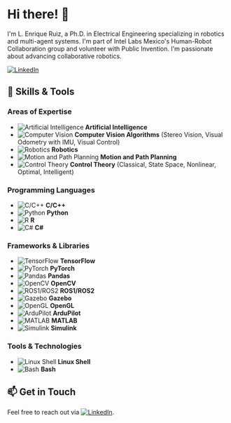 # Hi there! 👋

I'm L. Enrique Ruiz, a Ph.D. in Electrical Engineering specializing in robotics and multi-agent systems. I'm part of Intel Labs Mexico's Human-Robot Collaboration group and volunteer with Public Invention. I'm passionate about advancing collaborative robotics.

[![LinkedIn](https://img.shields.io/badge/LinkedIn-Profile-blue?logo=linkedin&logoColor=white&style=flat-square)](https://www.linkedin.com/in/luis-enrique-ruiz-11b8b7135/)

## 🔧 Skills & Tools

### Areas of Expertise
- ![Artificial Intelligence](https://img.shields.io/badge/Artificial%20Intelligence-%23F80000.svg?style=flat-square&logo=deepmind&logoColor=white) **Artificial Intelligence**
- ![Computer Vision](https://img.shields.io/badge/Computer%20Vision-%23E95420.svg?style=flat-square&logo=opencv&logoColor=white) **Computer Vision Algorithms** (Stereo Vision, Visual Odometry with IMU, Visual Control)
- ![Robotics](https://img.shields.io/badge/Robotics-%2300A1E0.svg?style=flat-square&logo=robot-framework&logoColor=white) **Robotics**
- ![Motion and Path Planning](https://img.shields.io/badge/Motion%20%26%20Path%20Planning-%2300BFFF.svg?style=flat-square&logo=googlemaps&logoColor=white) **Motion and Path Planning**
- ![Control Theory](https://img.shields.io/badge/Control%20Theory-%230071C5.svg?style=flat-square&logo=databricks&logoColor=white) **Control Theory** (Classical, State Space, Nonlinear, Optimal, Intelligent)

### Programming Languages
- ![C/C++](https://img.shields.io/badge/C%2FC%2B%2B-%2300599C.svg?style=flat-square&logo=c%2B%2B&logoColor=white) **C/C++**
- ![Python](https://img.shields.io/badge/Python-%2314354C.svg?style=flat-square&logo=python&logoColor=white) **Python**
- ![R](https://img.shields.io/badge/R-%23276DC3.svg?style=flat-square&logo=r&logoColor=white) **R**
- ![C#](https://img.shields.io/badge/C%23-%23239120.svg?style=flat-square&logo=c-sharp&logoColor=white) **C#**

### Frameworks & Libraries
- ![TensorFlow](https://img.shields.io/badge/TensorFlow-%23FF6F00.svg?style=flat-square&logo=tensorflow&logoColor=white) **TensorFlow**
- ![PyTorch](https://img.shields.io/badge/PyTorch-%23EE4C2C.svg?style=flat-square&logo=pytorch&logoColor=white) **PyTorch**
- ![Pandas](https://img.shields.io/badge/Pandas-%23150458.svg?style=flat-square&logo=pandas&logoColor=white) **Pandas**
- ![OpenCV](https://img.shields.io/badge/OpenCV-%235C3EE8.svg?style=flat-square&logo=opencv&logoColor=white) **OpenCV**
- ![ROS1/ROS2](https://img.shields.io/badge/ROS1/ROS2-%233776AB.svg?style=flat-square&logo=ros&logoColor=white) **ROS1/ROS2**
- ![Gazebo](https://img.shields.io/badge/Gazebo-%23008080.svg?style=flat-square&logo=gazebo&logoColor=white) **Gazebo**
- ![OpenGL](https://img.shields.io/badge/OpenGL-%23FFFFFF.svg?style=flat-square&logo=opengl&logoColor=black) **OpenGL**
- ![ArduPilot](https://img.shields.io/badge/ArduPilot-%23F7931E.svg?style=flat-square&logo=arduino&logoColor=white) **ArduPilot**
- ![MATLAB](https://img.shields.io/badge/MATLAB-%23FFB100.svg?style=flat-square&logo=Mathworks&logoColor=white) **MATLAB**
- ![Simulink](https://img.shields.io/badge/Simulink-%23FF9A00.svg?style=flat-square&logo=Simulink&logoColor=white) **Simulink**

### Tools & Technologies
- ![Linux Shell](https://img.shields.io/badge/Linux%20Shell-%23FCC624.svg?style=flat-square&logo=linux&logoColor=black) **Linux Shell**
- ![Bash](https://img.shields.io/badge/Bash-%234EAA25.svg?style=flat-square&logo=gnu-bash&logoColor=white) **Bash**

## 📫 Get in Touch

Feel free to reach out via [![LinkedIn](https://img.shields.io/badge/LinkedIn-Profile-blue?logo=linkedin&logoColor=white&style=flat-square)](https://www.linkedin.com/in/luis-enrique-ruiz-11b8b7135/).
